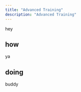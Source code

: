 ```yaml
---
title: "Advanced Training"
description: "Advanced Training"
---
```


hey

## how

ya

## doing

buddy